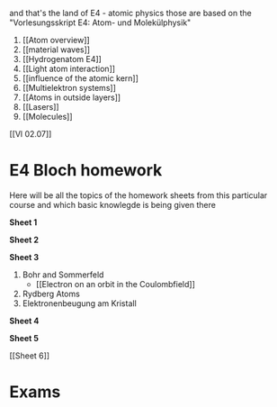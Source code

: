and that's the land of E4 - atomic physics
those are based on the "Vorlesungsskript E4: Atom- und Molekülphysik"
1. [[Atom overview]]
2. [[material waves]]
3. [[Hydrogenatom E4]]
4. [[Light atom interaction]]
5. [[influence of the atomic kern]]
6. [[Multielektron systems]]
7. [[Atoms in outside layers]]
8. [[Lasers]]
9. [[Molecules]]

[[Vl 02.07]] 
# E4 Bloch homework
Here will be all the topics of the homework sheets from this particular course and which basic knowlegde is being given there

**Sheet 1**

**Sheet 2**

**Sheet 3**
1. Bohr and Sommerfeld
	- [[Electron on an orbit in the Coulombfield]] 
2. Rydberg Atoms 
3. Elektronenbeugung am Kristall 

**Sheet 4**

**Sheet 5**

[[Sheet 6]]   

# Exams 